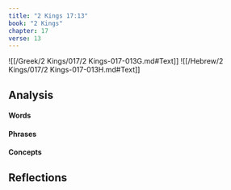 ```yaml
---
title: "2 Kings 17:13"
book: "2 Kings"
chapter: 17
verse: 13
---
```

![[/Greek/2 Kings/017/2 Kings-017-013G.md#Text]]
![[/Hebrew/2 Kings/017/2 Kings-017-013H.md#Text]]

## Analysis

#### Words

#### Phrases

#### Concepts

## Reflections
